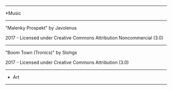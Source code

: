 *************
*Music
*************

"Malenky Prospekt"
by Javolenus

2017 - Licensed under
Creative Commons
Attribution Noncommercial (3.0)

---

"Boom Town (Tronics)"
by Stohgs

2017 - Licensed under
Creative Commons
Attribution (3.0)

*************
* Art
*************

